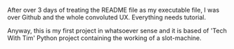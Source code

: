 After over 3 days of treating the README file as my executable file, I was over Github and the whole convoluted UX. Everything needs tutorial.

Anyway, this is my first project in whatsoever sense and it is based of 'Tech With Tim' Python project containing the working of a slot-machine.